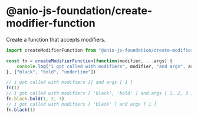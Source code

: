 # @anio-js-foundation/create-modifier-function

Create a function that accepts modifiers.

```js
import createModifierFunction from "@anio-js-foundation/create-modifier-function"

const fn = createModifierFunction(function(modifier, ...args) {
	console.log("i got called with modifiers", modifier, "and args", args)
}, ["black", "bold", "underline"])

// i got called with modifiers [] and args [ 1 ]
fn(1)
// i got called with modifiers [ 'black', 'bold' ] and args [ 1, 2, 3 ]
fn.black.bold(1, 2, 3)
// i got called with modifiers [ 'black' ] and args [ 1 ]
fn.black(1)
```
